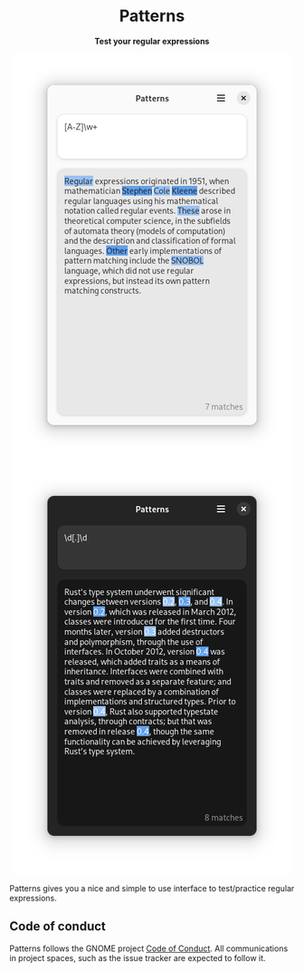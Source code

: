 <h1 align="center">
  <!-- <img src="data/icons/hicolor/scalable/apps/io.github.fkinoshita.Patterns.svg" alt="Patterns Icon" width="192" height="192"/> -->
  <br>
  Patterns
</h1>

<p align="center"><strong>Test your regular expressions</strong></p>

<p align="center">
  <img src="/data/screenshots/preview.png" alt="Preview"/>
  <img src="/data/screenshots/dark.png" alt="Dark"/>
</p>

Patterns gives you a nice and simple to use interface to test/practice regular expressions.

## Code of conduct

Patterns follows the GNOME project [Code of Conduct](./code-of-conduct.md). All
communications in project spaces, such as the issue tracker are expected to follow it.

